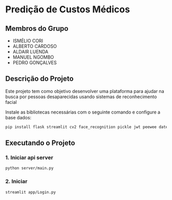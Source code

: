 # Predição de Custos Médicos

## Membros do Grupo

- ISMÉLIO CORI
- ALBERTO CARDOSO
- ALDAIR LUENDA
- MANUEL NGOMBO
- PEDRO GONÇALVES

## Descrição do Projeto

Este projeto tem como objetivo desenvolver uma plataforma para ajudar na busca por pessoas desaparecidas usando sistemas de reconhecimento facial

Instale as bibliotecas necessárias com o seguinte comando e configure a base dados:

```bash
pip install flask streamlit cv2 face_recognition pickle jwt peewee datetime babel streamlit requests streamlit_extras subprocess numpy st_pages
```

## Executando o Projeto

### 1. Iniciar api server


```bash
python server/main.py
```

### 2. Iniciar 


```bash
streamlit app/Login.py
```

